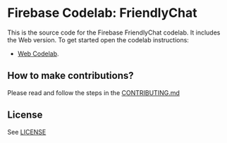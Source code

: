 # Firebase Codelab: FriendlyChat

This is the source code for the Firebase FriendlyChat codelab. It includes the Web version. To get started open the codelab instructions:

 - [Web Codelab](https://codelabs.developers.google.com/codelabs/firebase-web/).


## How to make contributions?
Please read and follow the steps in the [CONTRIBUTING.md](CONTRIBUTING.md)


## License
See [LICENSE](LICENSE)
